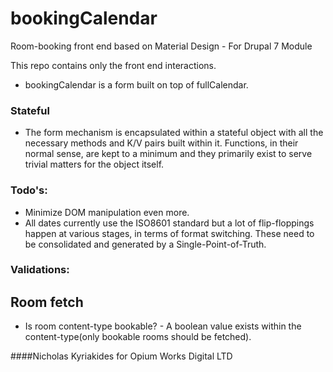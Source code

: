 # bookingCalendar
Room-booking front end based on Material Design - For Drupal 7 Module

This repo contains only the front end interactions.
* bookingCalendar is a form built on top of fullCalendar.

### Stateful
* The form mechanism is encapsulated within a stateful object with all the necessary methods and K/V pairs built within it.
Functions, in their normal sense, are kept to a minimum and they primarily exist to serve trivial matters for the object itself.


### Todo's:
* Minimize DOM manipulation even more.
* All dates currently use the ISO8601 standard but a lot of flip-floppings happen at various stages, in terms of format switching. These need to be consolidated and generated by a Single-Point-of-Truth.



### Validations:

## Room fetch
* Is room content-type bookable? - A boolean value exists within the content-type(only bookable rooms should be fetched).

####Nicholas Kyriakides for Opium Works Digital LTD
